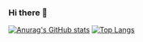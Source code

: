 ### Hi there 👋

[![Anurag's GitHub stats](https://github-readme-stats.vercel.app/api?username=efgalvao&show_icons=true&theme=merko)](https://github.com/efgalvao/github-readme-stats)
[![Top Langs](https://github-readme-stats.vercel.app/api/top-langs/?username=efgalvao&show_icons=true&theme=merko&layout=compact)](https://github.com/efgalvao/github-readme-stats)
<!--
**efgalvao/efgalvao** is a ✨ _special_ ✨ repository because its `README.md` (this file) appears on your GitHub profile.

Here are some ideas to get you started:

- 🔭 I’m currently working on ...
- 🌱 I’m currently learning ...
- 👯 I’m looking to collaborate on ...
- 🤔 I’m looking for help with ...
- 💬 Ask me about ...
- 📫 How to reach me: ...
- 😄 Pronouns: ...
- ⚡ Fun fact: ...
-->
